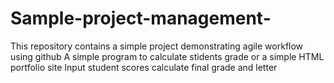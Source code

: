 # Sample-project-management-
This repository contains a simple project demonstrating agile workflow using github 
A simple program to calculate stidents grade or a simple HTML portfolio site
Input student scores
calculate final grade and letter
